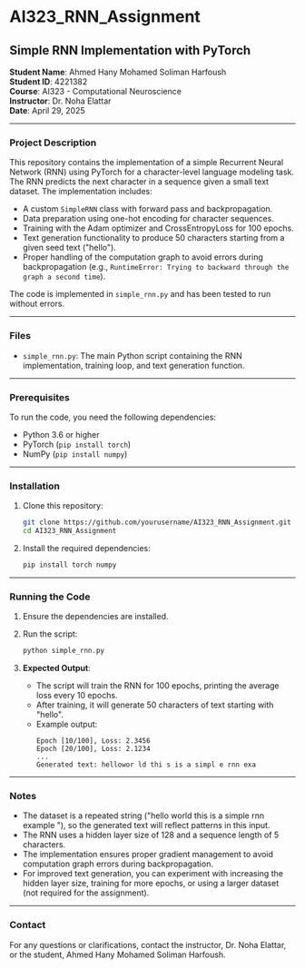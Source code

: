 # AI323_RNN_Assignment

## Simple RNN Implementation with PyTorch

**Student Name**: Ahmed Hany Mohamed Soliman Harfoush  
**Student ID**: 4221382  
**Course**: AI323 - Computational Neuroscience  
**Instructor**: Dr. Noha Elattar  
**Date**: April 29, 2025

---

### Project Description

This repository contains the implementation of a simple Recurrent Neural Network (RNN) using PyTorch for a character-level language modeling task. The RNN predicts the next character in a sequence given a small text dataset. The implementation includes:

- A custom `SimpleRNN` class with forward pass and backpropagation.
- Data preparation using one-hot encoding for character sequences.
- Training with the Adam optimizer and CrossEntropyLoss for 100 epochs.
- Text generation functionality to produce 50 characters starting from a given seed text ("hello").
- Proper handling of the computation graph to avoid errors during backpropagation (e.g., `RuntimeError: Trying to backward through the graph a second time`).

The code is implemented in `simple_rnn.py` and has been tested to run without errors.

---

### Files

- `simple_rnn.py`: The main Python script containing the RNN implementation, training loop, and text generation function.

---

### Prerequisites

To run the code, you need the following dependencies:

- Python 3.6 or higher
- PyTorch (`pip install torch`)
- NumPy (`pip install numpy`)

---

### Installation

1. Clone this repository:
   ```bash
   git clone https://github.com/yourusername/AI323_RNN_Assignment.git
   cd AI323_RNN_Assignment
   ```

2. Install the required dependencies:
   ```bash
   pip install torch numpy
   ```

---

### Running the Code

1. Ensure the dependencies are installed.
2. Run the script:
   ```bash
   python simple_rnn.py
   ```

3. **Expected Output**:
   - The script will train the RNN for 100 epochs, printing the average loss every 10 epochs.
   - After training, it will generate 50 characters of text starting with "hello".
   - Example output:
     ```
     Epoch [10/100], Loss: 2.3456
     Epoch [20/100], Loss: 2.1234
     ...
     Generated text: hellowor ld thi s is a simpl e rnn exa
     ```

---

### Notes

- The dataset is a repeated string ("hello world this is a simple rnn example "), so the generated text will reflect patterns in this input.
- The RNN uses a hidden layer size of 128 and a sequence length of 5 characters.
- The implementation ensures proper gradient management to avoid computation graph errors during backpropagation.
- For improved text generation, you can experiment with increasing the hidden layer size, training for more epochs, or using a larger dataset (not required for the assignment).

---

### Contact

For any questions or clarifications, contact the instructor, Dr. Noha Elattar, or the student, Ahmed Hany Mohamed Soliman Harfoush.

